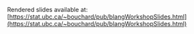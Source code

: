 Rendered slides available at: [https://stat.ubc.ca/~bouchard/pub/blangWorkshopSlides.html](https://stat.ubc.ca/~bouchard/pub/blangWorkshopSlides.html)